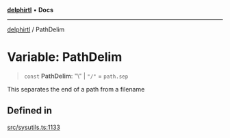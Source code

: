 [**delphirtl**](../README.md) • **Docs**

***

[delphirtl](../globals.md) / PathDelim

# Variable: PathDelim

> `const` **PathDelim**: "\\" \| `"/"` = `path.sep`

This separates the end of a path from a filename

## Defined in

[src/sysutils.ts:1133](https://github.com/chuacw/delphirtl/blob/05c2ea653decdb53a49ed6866b6aa0d956ef8b01/src/sysutils.ts#L1133)

